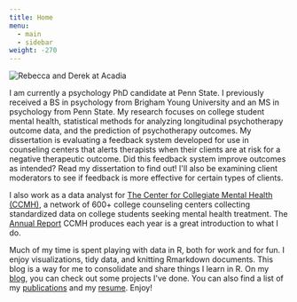 ```yaml
---
title: Home
menu:
  - main
  - sidebar
weight: -270
---
```


![Rebecca and Derek at Acadia](/./_index_files/acadia.jpg)

I am currently a psychology PhD candidate at Penn State. I previously received a BS in psychology from Brigham Young University and an MS in psychology from Penn State. My research focuses on college student mental health, statistical methods for analyzing longitudinal psychotherapy outcome data, and the prediction of psychotherapy outcomes. My dissertation is evaluating a feedback system developed for use in counseling centers that alerts therapists when their clients are at risk for a negative therapeutic outcome. Did this feedback system improve outcomes as intended? Read my dissertation to find out! I'll also be examining client moderators to see if feedback is more effective for certain types of clients.  

I also work as a data analyst for [The Center for Collegiate Mental Health (CCMH)](http://ccmh.psu.edu), a network of 600+ college counseling centers collecting standardized data on college students seeking mental health treatment. The [Annual Report](https://sites.psu.edu/ccmh/files/2019/09/2018-Annual-Report-9.27.19-FINAL.pdf) CCMH produces each year is a great introduction to what I do.  

Much of my time is spent playing with data in R, both for work and for fun. I enjoy visualizations, tidy data, and knitting Rmarkdown documents. This blog is a way for me to consolidate and share things I learn in R.  On my [blog](blog/), you can check out some projects I've done. You can also find a list of my [publications](publications/) and my [resume](resume/). Enjoy!

 
